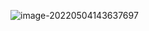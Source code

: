 ![image-20220504143637697](C:\Users\chy\Desktop\DataBase\small_spring\small-spring-step-01\img\image-20220504143637697.png)